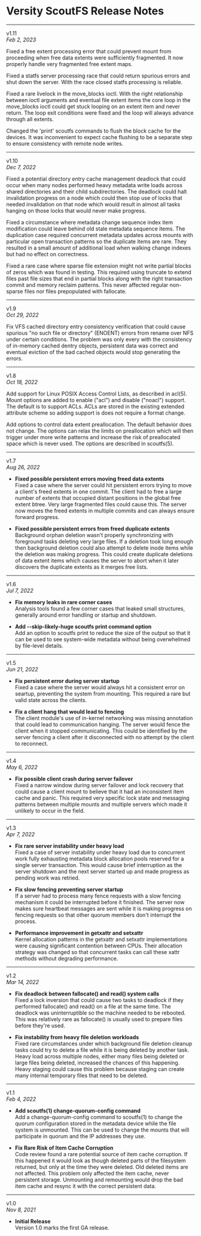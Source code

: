 Versity ScoutFS Release Notes
=============================

---
v1.11
\
*Feb 2, 2023*

Fixed a free extent processing error that could prevent mount from
proceeding when free data extents were sufficiently fragmented.  It now
properly handle very fragmented free extent maps.

Fixed a statfs server processing race that could return spurious errors
and shut down the server.  With the race closed statfs processing is
reliable.

Fixed a rare livelock in the move\_blocks ioctl.  With the right
relationship between ioctl arguments and eventual file extent items the
core loop in the move\_blocks ioctl could get stuck looping on an extent
item and never return.  The loop exit conditions were fixed and the loop
will always advance through all extents.

Changed the 'print' scoutfs commands to flush the block cache for the
devices.  It was inconvenient to expect cache flushing to be a separate
step to ensure consistency with remote node writes.

---
v1.10
\
*Dec 7, 2022*

Fixed a potential directory entry cache management deadlock that could
occur when many nodes performed heavy metadata write loads across shared
directories and their child subdirectories.  The deadlock could halt
invalidation progress on a node which could then stop use of locks that
needed invalidation on that node which would result in almost all tasks
hanging on those locks that would never make progress. 

Fixed a circumstance where metadata change sequence index item
modification could leave behind old stale metadata sequence items.  The
duplication case required concurrent metadata updates across mounts with
particular open transaction patterns so the duplicate items are rare.
They resulted in a small amount of additional load when walking change
indexes but had no effect on correctness.

Fixed a rare case where sparse file extension might not write partial
blocks of zeros which was found in testing.  This required using
truncate to extend files past file sizes that end in partial blocks
along with the right transaction commit and memory reclaim patterns.
This never affected regular non-sparse files nor files prepopulated with
fallocate.

---
v1.9
\
*Oct 29, 2022*

Fix VFS cached directory entry consistency verification that could cause
spurious "no such file or directory" (ENOENT) errors from rename over
NFS under certain conditions.  The problem was only every with the
consistency of in-memory cached dentry objects, persistent data was
correct and eventual eviction of the bad cached objects would stop
generating the errors.

---
v1.8
\
*Oct 18, 2022*

Add support for Linux POSIX Access Control Lists, as described in
acl(5).  Mount options are added to enable ("acl") and disable ("noacl")
support.  The default is to support ACLs.  ACLs are stored in the
existing extended attribute scheme so adding support is does not require
a format change.

Add options to control data extent preallocation.  The default behavior
does not change.  The options can relax the limits on preallocation
which will then trigger under more write patterns and increase the risk
of preallocated space which is never used.  The options are described in
scoutfs(5).

---
v1.7
\
*Aug 26, 2022*

* **Fixed possible persistent errors moving freed data extents**
\
  Fixed a case where the server could hit persistent errors trying to
  move a client's freed extents in one commit.  The client had to free
  a large number of extents that occupied distant positions in the
  global free extent btree.  Very large fragmented files could cause
  this.  The server now moves the freed extents in multiple commits and
  can always ensure forward progress.

* **Fixed possible persistent errors from freed duplicate extents**
\
  Background orphan deletion wasn't properly synchronizing with
  foreground tasks deleting very large files.  If a deletion took long
  enough then background deletion could also attempt to delete inode items
  while the deletion was making progress.  This could create duplicate
  deletions of data extent items which causes the server to abort when
  it later discovers the duplicate extents as it merges free lists.

---
v1.6
\
*Jul 7, 2022*

* **Fix memory leaks in rare corner cases**
\
  Analysis tools found a few corner cases that leaked small structures,
  generally around error handling or startup and shutdown.

* **Add --skip-likely-huge scoutfs print command option**
\
  Add an option to scoutfs print to reduce the size of the output
  so that it can be used to see system-wide metadata without being
  overwhelmed by file-level details.

---
v1.5
\
*Jun 21, 2022*

* **Fix persistent error during server startup**
\
  Fixed a case where the server would always hit a consistent error on
  seartup, preventing the system from mounting.  This required a rare
  but valid state across the clients.

* **Fix a client hang that would lead to fencing**
\
  The client module's use of in-kernel networking was missing annotation
  that could lead to communication hanging.  The server would fence the
  client when it stopped communicating.  This could be identified by the
  server fencing a client after it disconnected with no attempt by the
  client to reconnect.

---
v1.4
\
*May 6, 2022*

* **Fix possible client crash during server failover**
\
  Fixed a narrow window during server failover and lock recovery that
  could cause a client mount to believe that it had an inconsistent item
  cache and panic.  This required very specific lock state and messaging
  patterns between multiple mounts and multiple servers which made it
  unlikely to occur in the field.

---
v1.3
\
*Apr 7, 2022*

* **Fix rare server instability under heavy load**
\
  Fixed a case of server instability under heavy load due to concurrent
  work fully exhausting metadata block allocation pools reserved for a
  single server transaction.  This would cause brief interruption as the
  server shutdown and the next server started up and made progress as
  pending work was retried.

* **Fix slow fencing preventing server startup**
\
  If a server had to process many fence requests with a slow fencing
  mechanism it could be interrupted before it finished.  The server
  now makes sure heartbeat messages are sent while it is making progress
  on fencing requests so that other quorum members don't interrupt the
  process.

* **Performance improvement in getxattr and setxattr**
\
  Kernel allocation patterns in the getxattr and setxattr
  implementations were causing significant contention between CPUs.  Their
  allocation strategy was changed so that concurrent tasks can call these
  xattr methods without degrading performance.

---
v1.2
\
*Mar 14, 2022*

* **Fix deadlock between fallocate() and read() system calls**
\
  Fixed a lock inversion that could cause two tasks to deadlock if they
  performed fallocate() and read() on a file at the same time.   The
  deadlock was uninterruptible so the machine needed to be rebooted.  This
  was relatively rare as fallocate() is usually used to prepare files
  before they're used.

* **Fix instability from heavy file deletion workloads**
\
  Fixed rare circumstances under which background file deletion cleanup
  tasks could try to delete a file while it is being deleted by another
  task.  Heavy load across multiple nodes, either many files being deleted
  or large files being deleted, increased the chances of this happening.
  Heavy staging could cause this problem because staging can create many
  internal temporary files that need to be deleted.

---
v1.1
\
*Feb 4, 2022*


* **Add scoutfs(1) change-quorum-config command**
\
  Add a change-quorum-config command to scoutfs(1) to change the quorum
  configuration stored in the metadata device while the file system is
  unmounted.   This can be used to change the mounts that will
  participate in quorum and the IP addresses they use.

* **Fix Rare Risk of Item Cache Corruption**
\
  Code review found a rare potential source of item cache corruption.
  If this happened it would look as though deleted parts of the filesystem
  returned, but only at the time they were deleted.  Old deleted items are
  not affected.  This problem only affected the item cache, never
  persistent storage.  Unmounting and remounting would drop the bad item
  cache and resync it with the correct persistent data.

---
v1.0
\
*Nov 8, 2021*


* **Initial Release**
\
  Version 1.0 marks the first GA release.
